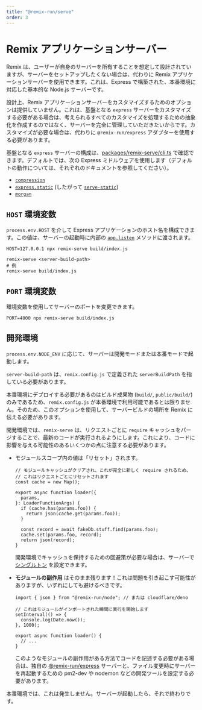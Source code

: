 ```yaml
---
title: "@remix-run/serve"
order: 3
---
```


# Remix アプリケーションサーバー

Remix は、ユーザーが自身のサーバーを所有することを想定して設計されていますが、サーバーをセットアップしたくない場合は、代わりに Remix アプリケーションサーバーを使用できます。これは、Express で構築された、本番環境に対応した基本的な Node.js サーバーです。

設計上、Remix アプリケーションサーバーをカスタマイズするためのオプションは提供していません。これは、基盤となる `express` サーバーをカスタマイズする必要がある場合は、考えられるすべてのカスタマイズを処理するための抽象化を作成するのではなく、サーバーを完全に管理していただきたいからです。カスタマイズが必要な場合は、代わりに `@remix-run/express` アダプターを使用する必要があります。

基盤となる `express` サーバーの構成は、[packages/remix-serve/cli.ts][remix-serve-code] で確認できます。デフォルトでは、次の Express ミドルウェアを使用します（デフォルトの動作については、それぞれのドキュメントを参照してください）。

- [`compression`][compression]
- [`express.static`][express-static] (したがって [`serve-static`][serve-static])
- [`morgan`][morgan]

## `HOST` 環境変数

`process.env.HOST` を介して Express アプリケーションのホスト名を構成できます。この値は、サーバーの起動時に内部の [`app.listen`][express-listen] メソッドに渡されます。

```shellscript nonumber
HOST=127.0.0.1 npx remix-serve build/index.js
```

```shellscript nonumber
remix-serve <server-build-path>
# 例
remix-serve build/index.js
```

## `PORT` 環境変数

環境変数を使用してサーバーのポートを変更できます。

```shellscript nonumber
PORT=4000 npx remix-serve build/index.js
```

## 開発環境

`process.env.NODE_ENV` に応じて、サーバーは開発モードまたは本番モードで起動します。

`server-build-path` は、`remix.config.js` で定義された `serverBuildPath` を指している必要があります。

本番環境にデプロイする必要があるのはビルド成果物 (`build/`, `public/build/`) のみであるため、`remix.config.js` が本番環境で利用可能であるとは限りません。そのため、このオプションを使用して、サーバービルドの場所を Remix に伝える必要があります。

開発環境では、`remix-serve` は、リクエストごとに `require` キャッシュをパージすることで、最新のコードが実行されるようにします。これにより、コードに影響を与える可能性のあるいくつかの点に注意する必要があります。

- モジュールスコープ内の値は「リセット」されます。

  ```tsx lines=[1-3]
  // モジュールキャッシュがクリアされ、これが完全に新しく require されるため、
  // これはリクエストごとにリセットされます
  const cache = new Map();

  export async function loader({
    params,
  }: LoaderFunctionArgs) {
    if (cache.has(params.foo)) {
      return json(cache.get(params.foo));
    }

    const record = await fakeDb.stuff.find(params.foo);
    cache.set(params.foo, record);
    return json(record);
  }
  ```

  開発環境でキャッシュを保持するための回避策が必要な場合は、サーバーで [シングルトン][singleton] を設定できます。

- **モジュールの副作用** はそのまま残ります！これは問題を引き起こす可能性がありますが、いずれにしても避けるべきです。

  ```tsx lines=[3-6]
  import { json } from "@remix-run/node"; // または cloudflare/deno

  // これはモジュールがインポートされた瞬間に実行を開始します
  setInterval(() => {
    console.log(Date.now());
  }, 1000);

  export async function loader() {
    // ...
  }
  ```

  このようなモジュールの副作用がある方法でコードを記述する必要がある場合は、独自の [@remix-run/express][remix-run-express] サーバーと、ファイル変更時にサーバーを再起動するための pm2-dev や nodemon などの開発ツールを設定する必要があります。

本番環境では、これは発生しません。サーバーが起動したら、それで終わりです。

[remix-run-express]: ./adapter#createrequesthandler
[singleton]: ../guides/manual-mode#keeping-in-memory-server-state-across-rebuilds
[express-listen]: https://expressjs.com/en/api.html#app.listen
[remix-serve-code]: https://github.com/remix-run/remix/blob/main/packages/remix-serve/cli.ts
[compression]: https://expressjs.com/en/resources/middleware/compression.html
[express-static]: https://expressjs.com/en/4x/api.html#express.static
[serve-static]: https://expressjs.com/en/resources/middleware/serve-static.html
[morgan]: https://expressjs.com/en/resources/middleware/morgan.html

